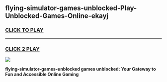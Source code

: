 
## flying-simulator-games-unblocked-Play-Unblocked-Games-Online-ekayj
<h3>
<a href="https://premium76.site?title=flying-simulator-games-unblocked&ref=24A">CLICK TO PLAY</a></h3>
<hr>

<h3>
<a href="https://premium76.site?title=flying-simulator-games-unblocked&ref=24A">CLICK 2 PLAY</a>
  
</h3>

<a href="https://premium76.site?title=flying-simulator-games-unblocked&ref=24A"><img src="https://clearcache.store/games.png"></a>


**flying-simulator-games-unblocked games unblocked: Your Gateway to Fun and Accessible Online Gaming**
